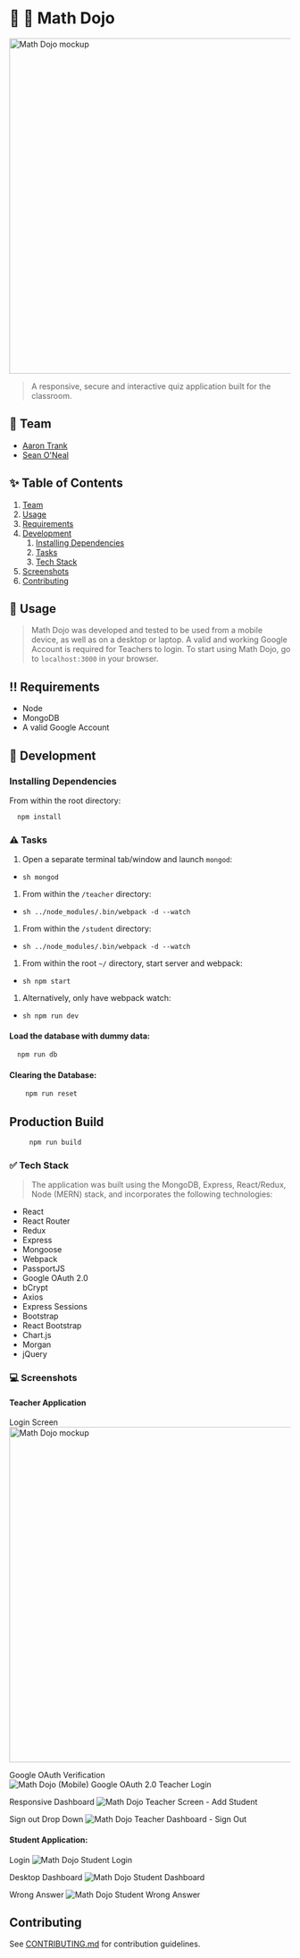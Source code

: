 # :notebook: :100: Math Dojo

<img src="readme/studentLogin.png" alt="Math Dojo mockup" height=600 />

> A responsive, secure and interactive quiz application built for the classroom.

## :busts_in_silhouette: Team

  - [Aaron Trank](https://github.com/aarontrank)
  - [Sean O'Neal](https://github.com/sean-oneal)

## :sparkles: Table of Contents

1. [Team](#team)
1. [Usage](#usage)
1. [Requirements](#requirements)
1. [Development](#development)
    1. [Installing Dependencies](#installing-dependencies)
    1. [Tasks](#tasks)
    1. [Tech Stack](#techstack)
1. [Screenshots](#screenshots)
1. [Contributing](#contributing)

## :tada: Usage

> Math Dojo was developed and tested to be used from a mobile device, as well as on a desktop or laptop.  A valid and working Google Account is required for Teachers to login.  To start using Math Dojo, go to `localhost:3000` in your browser.

## :bangbang: Requirements

- Node
- MongoDB
- A valid Google Account

## :construction: Development

### Installing Dependencies

  From within the root directory:
  ```sh
    npm install
  ```

### :warning: Tasks

1. Open a separate terminal tab/window and launch `mongod`:
  - ```sh mongod```

1. From within the `/teacher` directory:
 - ```sh ../node_modules/.bin/webpack -d --watch ```

1. From within the `/student` directory:
  - ```sh ../node_modules/.bin/webpack -d --watch ```

1. From within the root `~/` directory, start server and webpack:
 - ```sh npm start ```

1. Alternatively, only have webpack watch:
 - ```sh npm run dev ```

#### Load the database with dummy data:
  ```sh
    npm run db
  ```

#### Clearing the Database:
  ```sh
      npm run reset
```

## Production Build
 ```sh
      npm run build
```

### :white_check_mark: Tech Stack
> The application was built using the MongoDB, Express, React/Redux, Node (MERN) stack, and incorporates the following technologies:

- React
- React Router
- Redux
- Express
- Mongoose
- Webpack
- PassportJS
- Google OAuth 2.0
- bCrypt
- Axios
- Express Sessions
- Bootstrap
- React Bootstrap
- Chart.js
- Morgan
- jQuery

### :computer: Screenshots

#### Teacher Application

  Login Screen
  <img src="readme/teacherLogin.png" alt="Math Dojo mockup" height=600 />

  Google OAuth Verification
  <img src="readme/googleOAuth.png" alt="Math Dojo (Mobile) Google OAuth 2.0 Teacher Login" />

  Responsive Dashboard
  <img src="readme/teacherResponsive.png" alt="Math Dojo Teacher Screen - Add Student" />

  Sign out Drop Down
  <img src="readme/teacherAddStudent.png" alt="Math Dojo Teacher Dashboard - Sign Out" />

#### Student Application:

  Login
  <img src="readme/studentLogin.png" alt="Math Dojo Student Login" />

  Desktop Dashboard
  <img src="readme/mathDojo1.png" alt="Math Dojo Student Dashboard"/>

  Wrong Answer
  <img src="readme/studentWrongAnswer.png" alt="Math Dojo Student Wrong Answer"/>

## Contributing

See [CONTRIBUTING.md](CONTRIBUTING.md) for contribution guidelines.

